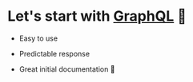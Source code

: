# Let's start with [GraphQL](https://graphql.org/) 🚀

- Easy to use

- Predictable response

- Great initial documentation 📘
